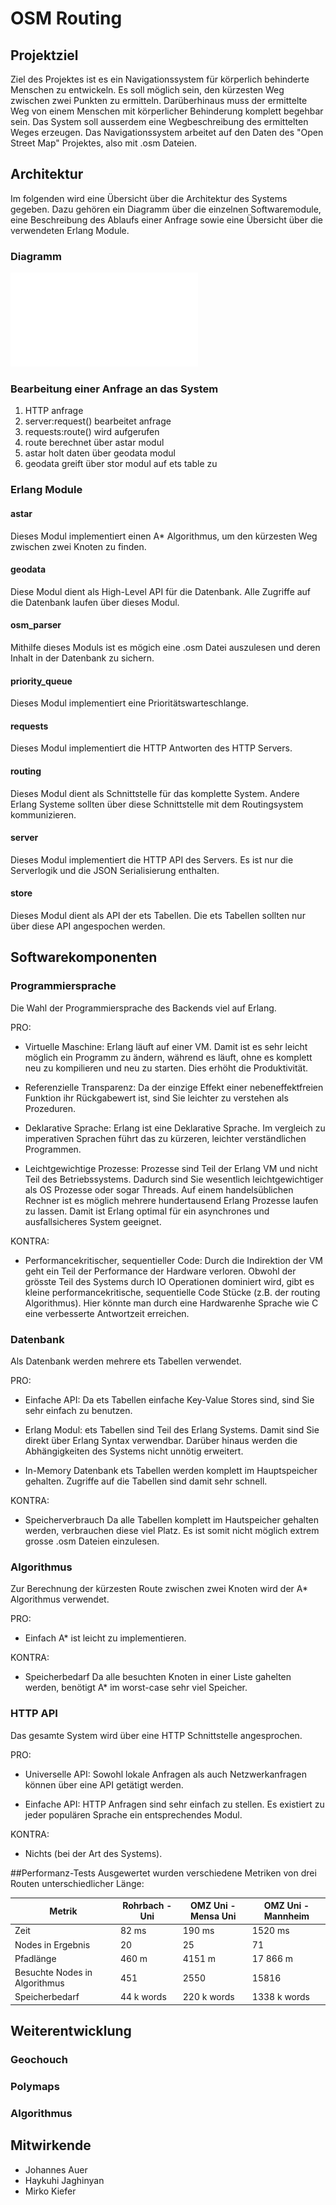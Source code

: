 # OSM Routing

## Projektziel
Ziel des Projektes ist es ein Navigationssystem für körperlich behinderte Menschen zu entwickeln. Es soll möglich sein, den kürzesten Weg zwischen zwei Punkten zu ermitteln. Darüberhinaus muss der ermittelte Weg von einem Menschen mit körperlicher Behinderung komplett begehbar sein. Das System soll ausserdem eine Wegbeschreibung des ermittelten Weges erzeugen.
Das Navigationssystem arbeitet auf den Daten des "Open Street Map" Projektes, also mit .osm Dateien.

## Architektur
Im folgenden wird eine Übersicht über die Architektur des Systems gegeben. Dazu gehören ein Diagramm über die einzelnen Softwaremodule, eine Beschreibung des Ablaufs einer Anfrage sowie eine Übersicht über die verwendeten Erlang Module.

### Diagramm
![Overview](routing.pdf)

### Bearbeitung einer Anfrage an das System
1. HTTP anfrage
2. server:request() bearbeitet anfrage
3. requests:route() wird aufgerufen
4. route berechnet über astar modul
5. astar holt daten über geodata modul
6. geodata greift über stor modul auf ets table zu


### Erlang Module
#### astar
Dieses Modul implementiert einen A* Algorithmus, um den kürzesten Weg zwischen zwei Knoten zu finden.

#### geodata
Diese Modul dient als High-Level API für die Datenbank. Alle Zugriffe auf die Datenbank laufen über dieses Modul.

#### osm_parser
Mithilfe dieses Moduls ist es mögich eine .osm Datei auszulesen und deren Inhalt in der Datenbank zu sichern.

#### priority_queue
Dieses Modul implementiert eine Prioritätswarteschlange.

#### requests
Dieses Modul implementiert die HTTP Antworten des HTTP Servers.

#### routing
Dieses Modul dient als Schnittstelle für das komplette System. Andere Erlang Systeme sollten über diese Schnittstelle mit dem Routingsystem kommunizieren.

#### server
Dieses Modul implementiert die HTTP API des Servers. Es ist nur die Serverlogik und die JSON Serialisierung enthalten.

#### store
Dieses Modul dient als API der ets Tabellen. Die ets Tabellen sollten nur über diese API angespochen werden.

## Softwarekomponenten
### Programmiersprache
Die Wahl der Programmiersprache des Backends viel auf Erlang.

PRO:

* Virtuelle Maschine:
Erlang läuft auf einer VM. Damit ist es sehr leicht möglich ein Programm zu ändern, während es läuft, ohne es komplett neu zu kompilieren und neu zu starten. Dies erhöht die Produktivität.
 
* Referenzielle Transparenz:
Da der einzige Effekt einer nebeneffektfreien Funktion ihr Rückgabewert ist, sind Sie leichter zu verstehen als Prozeduren.

* Deklarative Sprache:
Erlang ist eine Deklarative Sprache. Im vergleich zu imperativen Sprachen führt das zu kürzeren, leichter verständlichen Programmen.

* Leichtgewichtige Prozesse:
Prozesse sind Teil der Erlang VM und nicht Teil des Betriebssystems. Dadurch sind Sie wesentlich leichtgewichtiger als OS Prozesse oder sogar Threads. Auf einem handelsüblichen Rechner ist es möglich mehrere hundertausend Erlang Prozesse laufen zu lassen. Damit ist Erlang optimal für ein asynchrones und ausfallsicheres System geeignet.

KONTRA:

* Performancekritischer, sequentieller Code:
Durch die Indirektion der VM geht ein Teil der Performance der Hardware verloren. Obwohl der grösste Teil des Systems durch IO Operationen dominiert wird, gibt es kleine performancekritische, sequentielle Code Stücke (z.B. der routing Algorithmus). Hier könnte man durch eine Hardwarenhe Sprache wie C eine verbesserte Antwortzeit erreichen.

### Datenbank

Als Datenbank werden mehrere ets Tabellen verwendet.

PRO:

* Einfache API:
Da ets Tabellen einfache Key-Value Stores sind, sind Sie sehr einfach zu benutzen.

* Erlang Modul:
ets Tabellen sind Teil des Erlang Systems. Damit sind Sie direkt über Erlang Syntax verwendbar. Darüber hinaus werden die Abhängigkeiten des Systems nicht unnötig erweitert.

* In-Memory Datenbank
ets Tabellen werden komplett im Hauptspeicher gehalten. Zugriffe auf die Tabellen sind damit sehr schnell.

KONTRA:

* Speicherverbrauch
Da alle Tabellen komplett im Hautspeicher gehalten werden, verbrauchen diese viel Platz. Es ist somit nicht möglich extrem grosse .osm Dateien einzulesen.

### Algorithmus
Zur Berechnung der kürzesten Route zwischen zwei Knoten wird der A* Algorithmus verwendet.

PRO:

* Einfach
A* ist leicht zu implementieren.

KONTRA:

* Speicherbedarf
Da alle besuchten Knoten in einer Liste gahelten werden, benötigt A* im worst-case sehr viel Speicher.

### HTTP API
Das gesamte System wird über eine HTTP Schnittstelle angesprochen.

PRO:

* Universelle API:
Sowohl lokale Anfragen als auch Netzwerkanfragen können über eine API getätigt werden.

* Einfache API:
HTTP Anfragen sind sehr einfach zu stellen. Es existiert zu jeder populären Sprache ein entsprechendes Modul.

KONTRA:

* Nichts (bei der Art des Systems).

##Performanz-Tests
Ausgewertet wurden verschiedene Metriken von drei Routen unterschiedlicher Länge:

| Metrik | Rohrbach - Uni | OMZ Uni - Mensa Uni | OMZ Uni - Mannheim |
| -			| -				| - | - |
| Zeit	| 82 ms | 190 ms	 | 1520 ms |
| Nodes in Ergebnis | 20 | 25 | 71 |
| Pfadlänge | 460 m | 4151 m | 17 866 m |
| Besuchte Nodes in Algorithmus | 451 | 2550 | 15816 |
| Speicherbedarf | 44 k words | 220 k words | 1338 k words |


## Weiterentwicklung
### Geochouch

### Polymaps
### Algorithmus

## Mitwirkende
* Johannes Auer
* Haykuhi Jaghinyan
* Mirko Kiefer